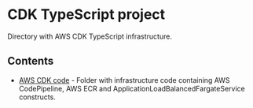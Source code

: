# CDK TypeScript project

Directory with AWS CDK TypeScript infrastructure. 

## Contents

- [AWS CDK code](./src/) - Folder with infrastructure code containing AWS CodePipeline, AWS ECR and ApplicationLoadBalancedFargateService constructs.